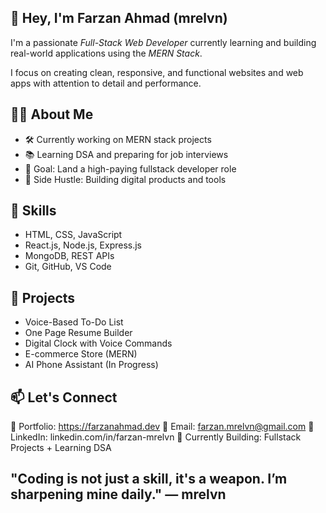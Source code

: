 ## 👋 Hey, I'm Farzan Ahmad (mrelvn) 

I'm a passionate *Full-Stack Web Developer* currently learning and building real-world applications using the *MERN Stack*.

I focus on creating clean, responsive, and functional websites and web apps with attention to detail and performance.


## 👨‍💻 About Me
- 🛠 Currently working on MERN stack projects
- 📚 Learning DSA and preparing for job interviews
- 🎯 Goal: Land a high-paying fullstack developer role
- 🚀 Side Hustle: Building digital products and tools


## 🔧 Skills
- HTML, CSS, JavaScript  
- React.js, Node.js, Express.js  
- MongoDB, REST APIs  
- Git, GitHub, VS Code


## 📂 Projects
- Voice-Based To-Do List  
- One Page Resume Builder  
- Digital Clock with Voice Commands  
- E-commerce Store (MERN)  
- AI Phone Assistant (In Progress)


## 📫 Let's Connect
🔗 Portfolio: https://farzanahmad.dev
📧 Email: farzan.mrelvn@gmail.com
💼 LinkedIn: linkedin.com/in/farzan-mrelvn
🧠 Currently Building: Fullstack Projects + Learning DSA


## "Coding is not just a skill, it's a weapon. I’m sharpening mine daily." — mrelvn
